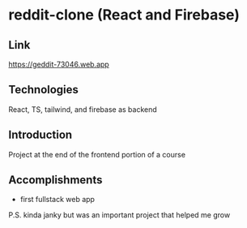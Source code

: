 # reddit-clone (React and Firebase)

## Link
 https://geddit-73046.web.app

## Technologies 
React, TS, tailwind, and firebase as backend


## Introduction
Project at the end of the frontend portion of a course

## Accomplishments
+ first fullstack web app


P.S. kinda janky but was an important project that helped me grow
